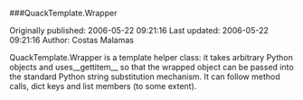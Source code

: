 ###QuackTemplate.Wrapper

Originally published: 2006-05-22 09:21:16
Last updated: 2006-05-22 09:21:16
Author: Costas Malamas

QuackTemplate.Wrapper is a template helper class: it takes arbitrary Python objects and uses__gettitem__ so that the wrapped object can be passed into the standard Python string substitution mechanism.  It can follow method calls, dict keys and list members (to some extent).